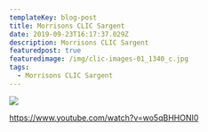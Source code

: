 ```yaml
---
templateKey: blog-post
title: Morrisons CLIC Sargent
date: 2019-09-23T16:17:37.029Z
description: Morrisons CLIC Sargent
featuredpost: true
featuredimage: /img/clic-images-01_1340_c.jpg
tags:
  - Morrisons CLIC Sargent
---
```

![](/img/clic-laptop.jpg)

<https://www.youtube.com/watch?v=wo5qBHHONI0>
